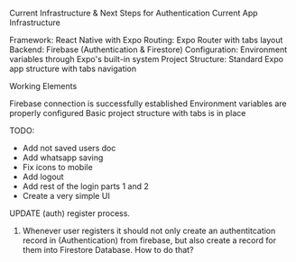 Current Infrastructure & Next Steps for Authentication
Current App Infrastructure

Framework: React Native with Expo
Routing: Expo Router with tabs layout
Backend: Firebase (Authentication & Firestore)
Configuration: Environment variables through Expo's built-in system
Project Structure: Standard Expo app structure with tabs navigation

Working Elements

Firebase connection is successfully established
Environment variables are properly configured
Basic project structure with tabs is in place


TODO:

- Add not saved users doc
- Add whatsapp saving
- Fix icons to mobile
- Add logout
- Add rest of the login parts 1 and 2
- Create a very simple UI








UPDATE (auth) register process.



1. Whenever user registers it should not only create an authentitcation record in (Authentication) from firebase, but also create a record for them into Firestore Database. How to do that?
